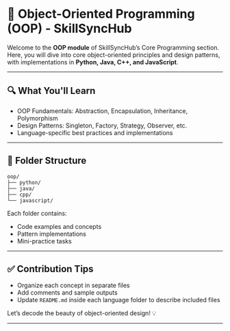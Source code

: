 # 📘 Object-Oriented Programming (OOP) - SkillSyncHub

Welcome to the **OOP module** of SkillSyncHub’s Core Programming section. Here, you will dive into core object-oriented principles and design patterns, with implementations in **Python, Java, C++, and JavaScript**.

---

## 🔍 What You'll Learn
- OOP Fundamentals: Abstraction, Encapsulation, Inheritance, Polymorphism
- Design Patterns: Singleton, Factory, Strategy, Observer, etc.
- Language-specific best practices and implementations

---

## 📁 Folder Structure
```
oop/
├── python/
├── java/
├── cpp/
└── javascript/
```

Each folder contains:
- Code examples and concepts
- Pattern implementations
- Mini-practice tasks

---

## ✅ Contribution Tips
- Organize each concept in separate files
- Add comments and sample outputs
- Update `README.md` inside each language folder to describe included files

Let’s decode the beauty of object-oriented design! 💡

---
